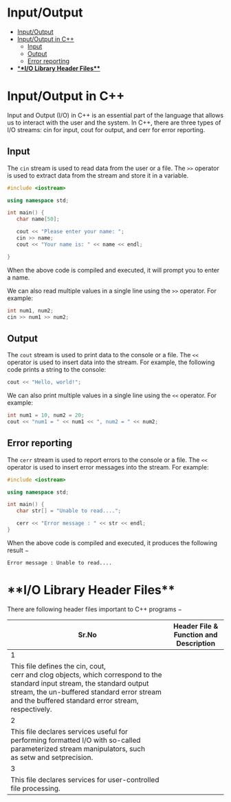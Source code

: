 # Input/Output

- [Input/Output](#inputoutput)
- [Input/Output in C++](#inputoutput-in-c)
  - [Input](#input)
  - [Output](#output)
  - [Error reporting](#error-reporting)
- [\***\*I/O Library Header Files\*\***](#io-library-header-files)

# Input/Output in C++

Input and Output (I/O) in C++ is an essential part of the language that allows us to interact with the user and the system. In C++, there are three types of I/O streams: cin for input, cout for output, and cerr for error reporting.

## Input

The `cin` stream is used to read data from the user or a file. The `>>` operator is used to extract data from the stream and store it in a variable.

```cpp
#include <iostream>

using namespace std;

int main() {
   char name[50];

   cout << "Please enter your name: ";
   cin >> name;
   cout << "Your name is: " << name << endl;

}
```

When the above code is compiled and executed, it will prompt you to enter a name.

We can also read multiple values in a single line using the `>>` operator. For example:

```cpp
int num1, num2;
cin >> num1 >> num2;

```

## Output

The `cout` stream is used to print data to the console or a file. The `<<` operator is used to insert data into the stream. For example, the following code prints a string to the console:

```cpp
cout << "Hello, world!";

```

We can also print multiple values in a single line using the `<<` operator. For example:

```cpp
int num1 = 10, num2 = 20;
cout << "num1 = " << num1 << ", num2 = " << num2;

```

## Error reporting

The `cerr` stream is used to report errors to the console or a file. The `<<` operator is used to insert error messages into the stream. For example:

```cpp
#include <iostream>

using namespace std;

int main() {
   char str[] = "Unable to read....";

   cerr << "Error message : " << str << endl;
}
```

When the above code is compiled and executed, it produces the following result −

```
Error message : Unable to read....
```

# \***\*I/O Library Header Files\*\***

There are following header files important to C++ programs −

| Sr.No                                                                                                                                                                                                                          | Header File & Function and Description |
| ------------------------------------------------------------------------------------------------------------------------------------------------------------------------------------------------------------------------------ | -------------------------------------- |
| 1                                                                                                                                                                                                                              | <iostream>                             |
| This file defines the cin, cout, cerr and clog objects, which correspond to the standard input stream, the standard output stream, the un-buffered standard error stream and the buffered standard error stream, respectively. |
| 2                                                                                                                                                                                                                              | <iomanip>                              |
| This file declares services useful for performing formatted I/O with so-called parameterized stream manipulators, such as setw and setprecision.                                                                               |
| 3                                                                                                                                                                                                                              | <fstream>                              |
| This file declares services for user-controlled file processing.                                                                                                                                                               |
